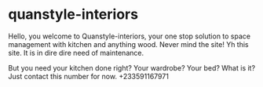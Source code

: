 # quanstyle-interiors
Hello, you welcome to Quanstyle-interiors, your one stop solution to space management with kitchen and anything wood. 
Never mind the site!
Yh this site. It is in dire dire need of maintenance. 

But you need your kitchen done right? Your wardrobe? Your bed? 
What is it? Just contact this number for now. +233591167971
